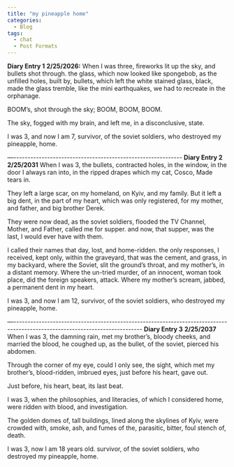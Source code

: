 ```yaml
---
title: "my pineapple home"
categories:
  - Blog
tags:
  - chat
  - Post Formats
---
```


**Diary Entry 1**
**2/25/2026:**
When I was three,
fireworks lit up the sky,
and bullets shot through.
the glass,
which now looked like spongebob,
as the unfilled holes,
built by,
bullets,
which left the white stained glass,
black,
made the glass tremble,
like the mini earthquakes,
we had to recreate in the orphanage.

BOOM’s,
shot through the sky;
BOOM,
BOOM,
BOOM.

The sky, 
fogged with my brain,
and left me,
in a disconclusive,
state.

I was 3,
and now I am 7,
survivor,
of the soviet soldiers,
who destroyed my pineapple,
home. 

—------------------------------------------------------------
**Diary Entry 2**
**2/25/2031**
When I was 3,
the bullets,
contracted holes,
in the window,
in the door I always ran into,
in the ripped drapes which my cat, Cosco,
Made tears in.

They left a large scar,
on my homeland,
on Kyiv,
and my family.
But it left a big dent,
in the part of my heart,
which was only registered,
for my mother,
and father,
and big brother Derek. 

They were now dead,
as the soviet soldiers,
flooded the TV Channel,
Mother,
and Father,
called me for supper.
and now,
that supper,
was the last,
I would ever have with them.

I called their names that day,
lost,
and home-ridden. 
the only responses,
 I received,
kept only,
within the graveyard,
that was the cement,
and grass,
in my backyard,
where the Soviet,
slit the ground’s throat,
and my mother’s,
in a distant memory.
Where the un-tried murder,
of an innocent,
woman
took place,
did the foreign speakers,
attack.
Where my mother’s scream,
jabbed,
a permanent dent in my heart.

I was 3,
and now I am 12,
survivor,
of the soviet soldiers,
who destroyed my pineapple,
home.

 —----------------------------------------------------------------------------------------------------------------------------
**Diary Entry 3**
**2/25/2037**
When I was 3,
the damning rain,
met my brother’s,
bloody cheeks,
and 
married the blood,
he coughed up,
as the bullet,
of the soviet, pierced his abdomen.

Through the corner of my eye,
could I only see,
the sight,
which met my brother’s,
blood-ridden,
imbrued eyes,
just before his heart,
gave out.

Just before,
his heart,
beat,
its last beat.

I was 3,
when the philosophies,
and literacies, 
of which I considered home,
were ridden with blood,
and investigation.


The golden domes of, 
tall buildings,
lined along the skylines of Kyiv, 
were crowded with,
smoke,
ash,
and fumes of the,
parasitic,
bitter,
foul stench of,
death. 

I was 3, 
now I am 18 years old.
survivor,
of the soviet soldiers,
who destroyed my pineapple,
home. 
